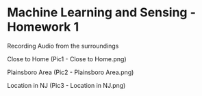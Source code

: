 # Machine Learning and Sensing - Homework 1

Recording Audio from the surroundings

Close to Home
(Pic1 - Close to Home.png)

Plainsboro Area
(Pic2 - Plainsboro Area.png)

Location in NJ
(Pic3 - Location in NJ.png)
